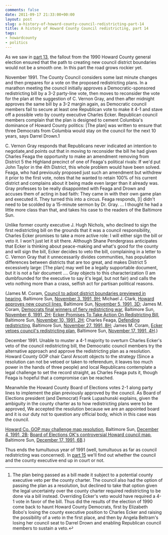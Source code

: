 ```yaml
---
comments: false
date: 2011-09-17 21:33:00+00:00
layout: post
slug: a-history-of-howard-county-council-redistricting-part-14
title: A history of Howard County Council redistricting, part 14
tags:
- howardcounty
- politics
---
```


As we saw in [part 13](/2011/09/16/a-history-of-howard-county-council-redistricting-part-13/), the fallout from the 1990 Howard County general election ensured that the path to creating new council district boundaries would not be a smooth one. In this part the road grows rockier yet.

November 1991. The County Council considers some last minute changes and then prepares for a vote on the proposed redistricting plans. In a marathon meeting the council initially approves a Democratic-sponsored redistricting bill by a 3-2 party-line vote, then moves to reconsider the vote for the plan at the suggestion of C. Vernon Gray, and then after midnight approves the same bill by a 3-2 margin again, as Democratic council members fail to secure at least one Republican vote to make it 4-1 and stave off a possible veto by county executive Charles Ecker. Republican council members complain that the plan is designed to cement Columbia's dominance of Howard County politics: [The plan] was written to ensure that three Democrats from Columbia would stay on the council for the next 10 years, says Darrel Drown.1

C. Vernon Gray responds that Republicans never indicated an intention to negotiate,and points out that in moving to reconsider the bill he had given Charles Feaga the opportunity to make an amendment removing from District 5 the Highland precinct of one of Feaga's political rivals: If we'd put John Taylor in the 4th District, this whole problem would have been solved. Feaga, who had previously proposed just such an amendment but withdrew it prior to the first vote, notes that he wanted to retain 100% of his current district and complains about it being made even larger than it already was. Gray professes to be really disappointed with Feaga and Drown and accuses them of acting in bad faith: They came in with their own game plan and executed it. They turned this into a circus. Feaga responds, [I] didn't need to be scolded by a 15-minute sermon by Dr. Gray. ... I thought he had a little more class than that, and takes his case to the readers of the Baltimore Sun.

Unlike former county executive J. Hugh Nichols, who declined to sign the first redistricting bill on the grounds that it was a council responsibility, Charles Ecker promises to take a more active role: I will either sign the bill or veto it. I won't just let it sit there. Although Shane Pendergrass anticipates that Ecker is thinking about peace-making and what's good for the county and will sign the bill, Ecker decides to veto the bill, complaining in a letter to C. Vernon Gray that it unnecessarily divides communities, has population differences between districts that are too great, and makes District 5 excessively large: [The plan] may well be a legally supportable document, but it is not a fair document .... Gray objects to this characterization (I am dumbfounded for the executive to say it's legal, but not fair) and calls the veto nothing more than a crass, selfish act for partisan political reasons.

(James M. Coram, [Council to adopt district boundaries previewed in hearing](http://articles.baltimoresun.com/1991-11-03/news/9113011799_1_council-members-preservation-program-5th-district), Baltimore Sun, [November 3, 1991, 9H](http://pqasb.pqarchiver.com/baltsun/access/113661166.html?FMT=ABS&FMTS=ABS:FT&type=current&date=Nov+3%2C+1991&author=James+M.+Coram&pub=The+Sun&desc=Council+to+adopt+district+boundaries+previewed+in+hearing); Michael J. Clark, [Howard approves new council lines](http://articles.baltimoresun.com/1991-11-05/news/1991309030_1_west-columbia-east-columbia-map), Baltimore Sun, [November 5, 1991, 3D](http://pqasb.pqarchiver.com/baltsun/access/113659539.html?FMT=ABS&FMTS=ABS:FT&type=current&date=Nov+5%2C+1991&author=Michael+J.+Clark&pub=The+Sun&desc=Howard+approves+new+council+lines+Republicans+fault+district+map); James M. Coram, [Democrats final winners of fiery redistricting war](http://articles.baltimoresun.com/1991-11-06/news/9113011650_1_council-members-gray-drown), Baltimore Sun, [November 6, 1991, 2H](http://pqasb.pqarchiver.com/baltsun/access/113659510.html?FMT=ABS&FMTS=ABS:FT&type=current&date=Nov+6%2C+1991&author=James+M.+Coram&pub=The+Sun&desc=Democrats+final+winners+of+fiery+redistricting+war); [Ecker Promises To Take Action On Redistricting Bill](http://articles.baltimoresun.com/1991-11-10/news/9113012053_1_ecker-redistricting-bill-district-lines), Baltimore Sun, [November 10, 1991, 2H](http://pqasb.pqarchiver.com/baltsun/access/113660757.html?FMT=ABS&FMTS=ABS:FT&type=current&date=Nov+10%2C+1991&author=James+M.+Coram&pub=The+Sun&desc=Ecker+promises+to+take+action+on+redistricting+bill); Charles Feaga, [Defending redistricting](http://articles.baltimoresun.com/1991-11-27/news/9113012508_1_map-county-executive-howard-county), Baltimore Sun, [November 27, 1991, 8H](http://pqasb.pqarchiver.com/baltsun/access/113664368.html?FMT=ABS&FMTS=ABS:FT&type=current&date=Nov+27%2C+1991&author=&pub=The+Sun&desc=%5BHeadline+Missing%5D+Defending+redistricting); James M. Coram, [Ecker vetoes council's redistricting plan](http://articles.baltimoresun.com/1991-11-17/news/9113012264_1_council-redistricting-ecker-veto), Baltimore Sun, [November 17, 1991, 4H](http://pqasb.pqarchiver.com/baltsun/access/113676680.html?FMT=ABS&FMTS=ABS:FT&type=current&date=Nov+17%2C+1991&author=James+M.+Coram&pub=The+Sun&desc=Ecker+vetoes+council%27s+redistricting+plan%3B+Gray+livid).)

December 1991. Unable to muster a 4-1 majority to overturn Charles Ecker's veto of the council redistricting bill, the Democratic council members try the alternative approach and approve the redistricting plan as a resolution. Howard County GOP chair Carol Arscott objects to the strategy (Since a resolution can not be vetoed or taken to referendum, it leaves too much power in the hands of three people) and local Republicans contemplate a legal challenge to set the record straight, as Charles Feaga puts it, though Feaga is hopeful that a compromise can be reached. 

Meanwhile the Howard County Board of Elections votes 2-1 along party lines to implement the plan previously approved by the council. As Board of Elections president (and Democrat) Frank Lupashunski explains, given the ambiguity in the county charter as to how redistricting plans were to be approved, We accepted the resolution because we are an appointed board and it is our duty not to question any official body, which in this case was the council.

[Howard Co. GOP may challenge map resolution](http://articles.baltimoresun.com/1991-12-04/news/1991338077_1_councilmanic-howard-county-county-executive), Baltimore Sun, [December 4, 1991, 2B](http://pqasb.pqarchiver.com/baltsun/access/113666558.html?FMT=ABS&FMTS=ABS:FT&type=current&date=Dec+4%2C+1991&author=Michael+J.+Clark&pub=The+Sun&desc=Howard+Co.+GOP+may+challenge+map+resolution); [Board of Elections OK's controversial Howard council map](http://articles.baltimoresun.com/1991-12-17/news/1991351016_1_councilmanic-districts-howard-county-district-lines), Baltimore Sun, [December 17, 1991, 6B](http://pqasb.pqarchiver.com/baltsun/access/113670826.html?FMT=ABS&FMTS=ABS:FT&type=current&date=Dec+17%2C+1991&author=&pub=The+Sun&desc=Board+of+Elections+OK%27s+controversial+Howard+council+map).)

Thus ends the tumultuous year of 1991 (well, tumultuous as far as council redistricting was concerned). In [part 15](/2011/09/18/a-history-of-howard-county-council-redistricting-part-15/) we'll find out whether the council and the county executive end up in court or not.



* * *



1. The plan being passed as a bill made it subject to a potential county executive veto per the county charter. The council also had the option of passing the plan as a resolution, but declined to take that option given the legal uncertainty over the county charter required redistricting to be done via a bill instead. Overriding Ecker's veto would have required a 4-1 vote in favor of the bill. Thus did the results of the election of 1990 come back to haunt Howard County Democrats, first by Elizabeth Bobo's losing the county executive position to Charles Ecker and raising the possibility of a veto in the first place, and then by Angela Beltram's losing her council seat to Darrel Drown and enabling Republican council members to sustain a veto.↩
